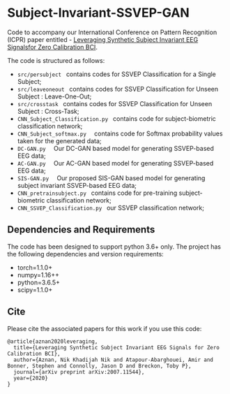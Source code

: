 # Subject-Invariant-SSVEP-GAN
Code to accompany our International Conference on Pattern Recognition (ICPR) paper entitled -
[Leveraging Synthetic Subject Invariant EEG Signalsfor Zero Calibration BCI](https://arxiv.org/pdf/2007.11544.pdf).

The code is structured as follows:

- `src/persubject ` contains codes for SSVEP Classification for a Single Subject; 
- `src/leaveoneout ` contains codes for SSVEP Classification for Unseen Subject : Leave-One-Out;
- `src/crosstask ` contains codes for SSVEP Classification for Unseen Subject : Cross-Task;
- `CNN_Subject_Classification.py ` contains code for subject-biometric classification network;
- `CNN_Subject_softmax.py  ` contains code for Softmax probability values taken for the generated data;
- `DC-GAN.py  ` Our DC-GAN based model for generating SSVEP-based EEG data;
- `AC-GAN.py  ` Our AC-GAN based model for generating SSVEP-based EEG data;
- `SIS-GAN.py  ` Our proposed SIS-GAN based model for generating subject invariant SSVEP-based EEG data;
- `CNN_pretrainsubject.py ` contains code for pre-training subject-biometric classification network;
- `CNN_SSVEP_Classification.py ` our SSVEP classification network;

## Dependencies and Requirements
The code has been designed to support python 3.6+ only. The project has the following dependencies and version requirements:

- torch=1.1.0+
- numpy=1.16++
- python=3.6.5+
- scipy=1.1.0+

## Cite

Please cite the associated papers for this work if you use this code:

```
@article{aznan2020leveraging,
  title={Leveraging Synthetic Subject Invariant EEG Signals for Zero Calibration BCI},
  author={Aznan, Nik Khadijah Nik and Atapour-Abarghouei, Amir and Bonner, Stephen and Connolly, Jason D and Breckon, Toby P},
  journal={arXiv preprint arXiv:2007.11544},
  year={2020}
}
```
